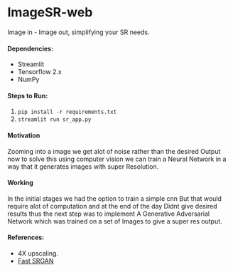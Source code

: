 # ImageSR-web
Image in - Image out, simplifying your SR needs.

#### Dependencies:
- Streamlit
- Tensorflow 2.x
- NumPy

#### Steps to Run:
1. ```pip install -r requirements.txt```
2. ```streamlit run sr_app.py```

#### Motivation
Zooming into a image we get alot of noise rather than the desired
Output now to solve this using computer vision we can train a 
Neural Network in a way that it generates images with super
Resolution.
#### Working 
In the initial stages we had the option to train a simple cnn
But that would require alot of computation and at the end of the day
Didnt give desired results thus the next step was to implement
A Generative Adversarial Network which was trained on a set of 
Images to give a super res output.
#### References:
- 4X upscaling.
- [Fast SRGAN](https://github.com/HasnainRaz/Fast-SRGAN)
